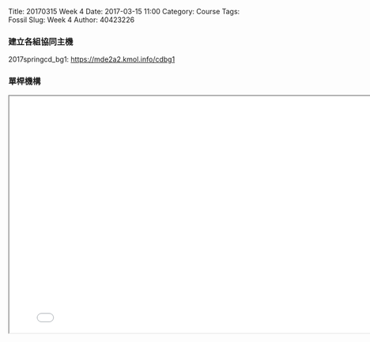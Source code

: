 Title: 20170315 Week 4
Date: 2017-03-15 11:00
Category: Course
Tags: Fossil
Slug: Week 4
Author: 40423226

<h3>建立各組協同主機</h3>
<p>2017springcd_bg1: <a href="https://mde2a2.kmol.info/cdbg1">https://mde2a2.kmol.info/cdbg1</a></p>

<h3>單桿機構</h3>
<iframe src="../data/onebar/onebar.html" width="800" height="480"></iframe>
